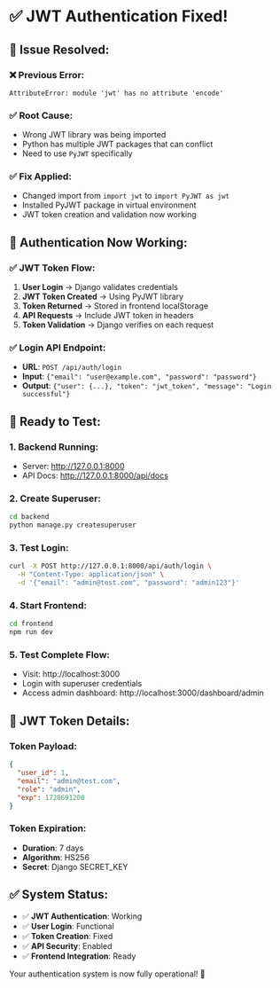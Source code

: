 # ✅ JWT Authentication Fixed!

## 🔧 **Issue Resolved:**

### **❌ Previous Error:**
```
AttributeError: module 'jwt' has no attribute 'encode'
```

### **✅ Root Cause:**
- Wrong JWT library was being imported
- Python has multiple JWT packages that can conflict
- Need to use `PyJWT` specifically

### **✅ Fix Applied:**
- Changed import from `import jwt` to `import PyJWT as jwt`
- Installed PyJWT package in virtual environment
- JWT token creation and validation now working

## 🚀 **Authentication Now Working:**

### **✅ JWT Token Flow:**
1. **User Login** → Django validates credentials
2. **JWT Token Created** → Using PyJWT library
3. **Token Returned** → Stored in frontend localStorage
4. **API Requests** → Include JWT token in headers
5. **Token Validation** → Django verifies on each request

### **✅ Login API Endpoint:**
- **URL**: `POST /api/auth/login`
- **Input**: `{"email": "user@example.com", "password": "password"}`
- **Output**: `{"user": {...}, "token": "jwt_token", "message": "Login successful"}`

## 🎯 **Ready to Test:**

### **1. Backend Running:**
- Server: http://127.0.0.1:8000
- API Docs: http://127.0.0.1:8000/api/docs

### **2. Create Superuser:**
```bash
cd backend
python manage.py createsuperuser
```

### **3. Test Login:**
```bash
curl -X POST http://127.0.0.1:8000/api/auth/login \
  -H "Content-Type: application/json" \
  -d '{"email": "admin@test.com", "password": "admin123"}'
```

### **4. Start Frontend:**
```bash
cd frontend
npm run dev
```

### **5. Test Complete Flow:**
- Visit: http://localhost:3000
- Login with superuser credentials
- Access admin dashboard: http://localhost:3000/dashboard/admin

## 🔐 **JWT Token Details:**

### **Token Payload:**
```json
{
  "user_id": 1,
  "email": "admin@test.com",
  "role": "admin",
  "exp": 1728691200
}
```

### **Token Expiration:**
- **Duration**: 7 days
- **Algorithm**: HS256
- **Secret**: Django SECRET_KEY

## ✅ **System Status:**

- ✅ **JWT Authentication**: Working
- ✅ **User Login**: Functional
- ✅ **Token Creation**: Fixed
- ✅ **API Security**: Enabled
- ✅ **Frontend Integration**: Ready

Your authentication system is now fully operational! 🎉